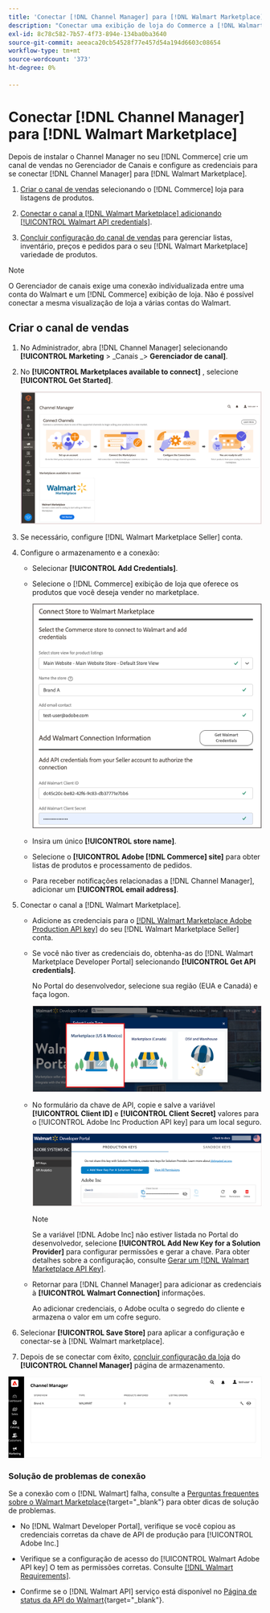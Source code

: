 ```yaml
---
title: 'Conectar [!DNL Channel Manager] para [!DNL Walmart Marketplace]'
description: "Conectar uma exibição de loja do Commerce a [!DNL Walmart Marketplace] criar o canal de vendas para gerenciar listas de produtos, estoque, preço e pedidos do Commerce para vendas do Walmart Marketplace."
exl-id: 8c78c582-7b57-4f73-894e-134ba0ba3640
source-git-commit: aeeaca20cb54528f77e457d54a194d6603c08654
workflow-type: tm+mt
source-wordcount: '373'
ht-degree: 0%

---
```


# Conectar [!DNL Channel Manager] para [!DNL Walmart Marketplace]

Depois de instalar o Channel Manager no seu [!DNL Commerce] crie um canal de vendas no Gerenciador de Canais e configure as credenciais para se conectar [!DNL Channel Manager] para [!DNL Walmart Marketplace].

1. [Criar o canal de vendas](#create-the-sales-channel) selecionando o [!DNL Commerce] loja para listagens de produtos.

1. [Conectar o canal a [!DNL Walmart Marketplace] adicionando [!UICONTROL Walmart API credentials]](#connect-the-channel-to-walmart-marketplace).

1. [Concluir configuração do canal de vendas](#complete-sales-channel-store-setup) para gerenciar listas, inventário, preços e pedidos para o seu [!DNL Walmart Marketplace] variedade de produtos.

>[!NOTE]
>
>O Gerenciador de canais exige uma conexão individualizada entre uma conta do Walmart e um [!DNL Commerce] exibição de loja. Não é possível conectar a mesma visualização de loja a várias contas do Walmart.

## Criar o canal de vendas

1. No Administrador, abra [!DNL Channel Manager] selecionando **[!UICONTROL Marketing** > _Canais _> **Gerenciador de canal]**.

1. No **[!UICONTROL Marketplaces available to connect]** , selecione **[!UICONTROL Get Started]**.

   ![Conectar novo [!DNL Walmart] armazenar em [!DNL Channel Manager]](assets/channel-manager-home.png)

1. Se necessário, configure [!DNL Walmart Marketplace Seller] conta.

1. Configure o armazenamento e a conexão:

   - Selecionar **[!UICONTROL Add Credentials]**.

   - Selecione o [!DNL Commerce] exibição de loja que oferece os produtos que você deseja vender no marketplace.

      ![Configurar conexão entre [!DNL Commerce] e [!DNL Walmart Marketplace] de [!DNL Channel Manager]](assets/configure-commerce-to-marketplace-connection.png)

   - Insira um único **[!UICONTROL store name]**.

   - Selecione o **[!UICONTROL Adobe [!DNL Commerce] site]** para obter listas de produtos e processamento de pedidos.

   - Para receber notificações relacionadas a [!DNL Channel Manager], adicionar um **[!UICONTROL email address]**.

1. Conectar o canal a [!DNL Walmart Marketplace].

   - Adicione as credenciais para o [[!DNL Walmart Marketplace Adobe Production API key]](walmart-requirements.md#generate-a-walmart-marketplace-production-api-key) do seu [!DNL Walmart Marketplace Seller] conta.

   - Se você não tiver as credenciais do, obtenha-as do [!DNL Walmart Marketplace Developer Portal] selecionando **[!UICONTROL Get API credentials]**.

      No Portal do desenvolvedor, selecione sua região (EUA e Canadá) e faça logon.

      ![[!DNL Walmart Marketplace] logon da conta](assets/walmart-marketplace-login-page.png)

   - No formulário da chave de API, copie e salve a variável **[!UICONTROL Client ID]** e **[!UICONTROL Client Secret]** valores para o [!UICONTROL Adobe Inc Production API key] para um local seguro.

      ![[!DNL Walmart Marketplace API key] página de configuração](assets/walmart-api-key-management-form.png)

      >[!NOTE]
      >
      >Se a variável [!DNL Adobe Inc] não estiver listada no Portal do desenvolvedor, selecione **[!UICONTROL Add New Key for a Solution Provider]** para configurar permissões e gerar a chave. Para obter detalhes sobre a configuração, consulte [Gerar um [!DNL Walmart Marketplace API Key]](walmart-requirements.md#generate-a-walmart-marketplace-api-key).

   - Retornar para [!DNL Channel Manager] para adicionar as credenciais à **[!UICONTROL Walmart Connection]** informações.

      Ao adicionar credenciais, o Adobe oculta o segredo do cliente e armazena o valor em um cofre seguro.

1. Selecionar **[!UICONTROL Save Store]** para aplicar a configuração e conectar-se à [!DNL Walmart marketplace].

1. Depois de se conectar com êxito, [concluir configuração da loja](complete-sales-channel-store-setup.md) do **[!UICONTROL Channel Manager]** página de armazenamento.

![Configurar primeira loja](assets/channel-manager-setup-first-store.png)

### Solução de problemas de conexão

Se a conexão com o [!DNL Walmart] falha, consulte a [Perguntas frequentes sobre o Walmart Marketplace](https://developer.walmart.com/faq/us/faq-auth/){target="_blank"} para obter dicas de solução de problemas.

- No [!DNL Walmart Developer Portal], verifique se você copiou as credenciais corretas da chave de API de produção para [!UICONTROL Adobe Inc.]

- Verifique se a configuração de acesso do [!UICONTROL Walmart Adobe API key] O tem as permissões corretas. Consulte [[!DNL Walmart Requirements]](walmart-requirements.md##generate-a-walmart-marketplace-api-key).

- Confirme se o [!DNL Walmart API] serviço está disponível no [Página de status da API do Walmart](https://developer.walmart.com/us/whats-new/new-api-status-information-now-available/){target="_blank"}.
